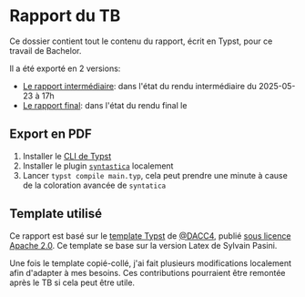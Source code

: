 # Rapport du TB
Ce dossier contient tout le contenu du rapport, écrit en Typst, pour ce travail de Bachelor.

Il a été exporté en 2 versions:
- [Le rapport intermédiaire](rapport-intermédiaire-tb-plx.pdf): dans l'état du rendu intermédiaire du 2025-05-23 à 17h
- [Le rapport final](rapport-final-tb-plx.pdf): dans l'état du rendu final le 

## Export en PDF

1. Installer le [CLI de Typst](https://github.com/typst/typst)
1. Installer le plugin [`syntastica`](https://github.com/RubixDev/syntastica-typst) localement
1. Lancer `typst compile main.typ`, cela peut prendre une minute à cause de la coloration avancée de `syntatica`

## Template utilisé

Ce rapport est basé sur le [template Typst](https://github.com/DACC4/HEIG-VD-typst-template-for-TB) de [@DACC4](https://github.com/DACC4), publié [sous licence Apache 2.0](https://github.com/DACC4/HEIG-VD-typst-template-for-TB/blob/main/LICENSE). Ce template se base sur la version Latex de Sylvain Pasini.

Une fois le template copié-collé, j'ai fait plusieurs modifications localement afin d'adapter à mes besoins. Ces contributions pourraient être remontée après le TB si cela peut être utile.

